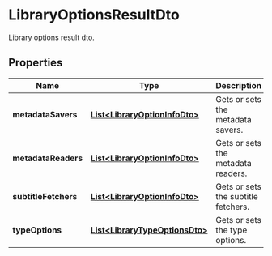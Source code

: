 

# LibraryOptionsResultDto

Library options result dto.

## Properties

| Name | Type | Description | Notes |
|------------ | ------------- | ------------- | -------------|
|**metadataSavers** | [**List&lt;LibraryOptionInfoDto&gt;**](LibraryOptionInfoDto.md) | Gets or sets the metadata savers. |  [optional] |
|**metadataReaders** | [**List&lt;LibraryOptionInfoDto&gt;**](LibraryOptionInfoDto.md) | Gets or sets the metadata readers. |  [optional] |
|**subtitleFetchers** | [**List&lt;LibraryOptionInfoDto&gt;**](LibraryOptionInfoDto.md) | Gets or sets the subtitle fetchers. |  [optional] |
|**typeOptions** | [**List&lt;LibraryTypeOptionsDto&gt;**](LibraryTypeOptionsDto.md) | Gets or sets the type options. |  [optional] |



